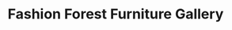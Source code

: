 ---
title: "Fashion Forest Furniture Gallery"
url: /north-paravur-kochi/fashion-forest-furniture-gallery/
shop: furniture
---